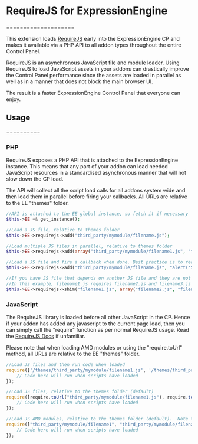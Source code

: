 # RequireJS for ExpressionEngine
====================

This extension loads [RequireJS](http://requirejs.org) early into the ExpressionEngine CP and makes it available via a PHP API to all addon types throughout the entire Control Panel.

RequireJS is an asynchronous JavaScript file and module loader.  Using RequireJS to load JavaScript assets in your addons can drastically improve the Control Panel performance since the assets are loaded in parallel as well as in a manner that does not block the main browser UI.  

The result is a faster ExpressionEngine Control Panel that everyone can enjoy.


## Usage
==========

### PHP

RequireJS exposes a PHP API that is attached to the ExpressionEngine instance.  This means that any part of your addon can load needed JavaScript resources in a standardised asynchronous manner that will not slow down the CP load.  

The API will collect all the script load calls for all addons system wide and then load them in parallel before firing your callbacks.  All URLs are relative to the EE "themes" folder.

```php
//API is attached to the EE global instance, so fetch it if necessary
$this->EE =& get_instance();

//Load a JS file, relative to themes folder
$this->EE->requirejs->add("third_party/mymodule/filename.js");

//Load multiple JS files in parallel, relative to themes folder
$this->EE->requirejs->add(array("third_party/mymodule/filename1.js", "third_party/mymodule/filename2.js"));

//Load a JS file and fire a callback when done. Best practice is to read a separate JS file and pass in as an argument
$this->EE->requirejs->add("third_party/mymodule/filename.js", "alert('Script Loaded')");

//If you have JS file that depends on another JS file and they are not AMD modules then use the shim feature
//In this example, filename1.js requires filename2.js and filename3.js to be loaded before being evaluated
$this->EE->requirejs->shim("filename1.js", array("filename2.js", "filename3.js"));
```

### JavaScript

The RequireJS library is loaded before all other JavaScript in the CP.  Hence if your addon has added any javascript to the current page load, then you can simply call the "require" function as per normal RequireJS usage. Read the [RequireJS Docs](http://requirejs.org/docs/api.html#jsfiles) if unfamiliar.

Please note that when loading AMD modules or using the "require.toUrl" method, all URLs are relative to the EE "themes" folder.

```javascript
//Load JS files and then run code when loaded
require(['/themes/third_party/mymodule/filename1.js', '/themes/third_party/mymodule/filename2.js'], function(){
	// Code here will run when scripts have loaded
});

//Load JS files, relative to the themes folder (default)
require([require.toUrl("third_party/mymodule/filename1.js"), require.toUrl("third_party/mymodule/filename2.js")], function(){
	// Code here will run when scripts have loaded
});

//Load JS AMD modules, relative to the themes folder (default).  Note the '.js' extension is not included
require(["third_party/mymodule/filename1", "third_party/mymodule/filename2"], function(filename1, filename2){
	// Code here will run when scripts have loaded
});
```


